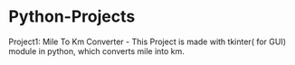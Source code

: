 # Python-Projects

Project1: Mile To Km Converter - This Project is made with tkinter( for GUI) module in python, which converts mile into km.
